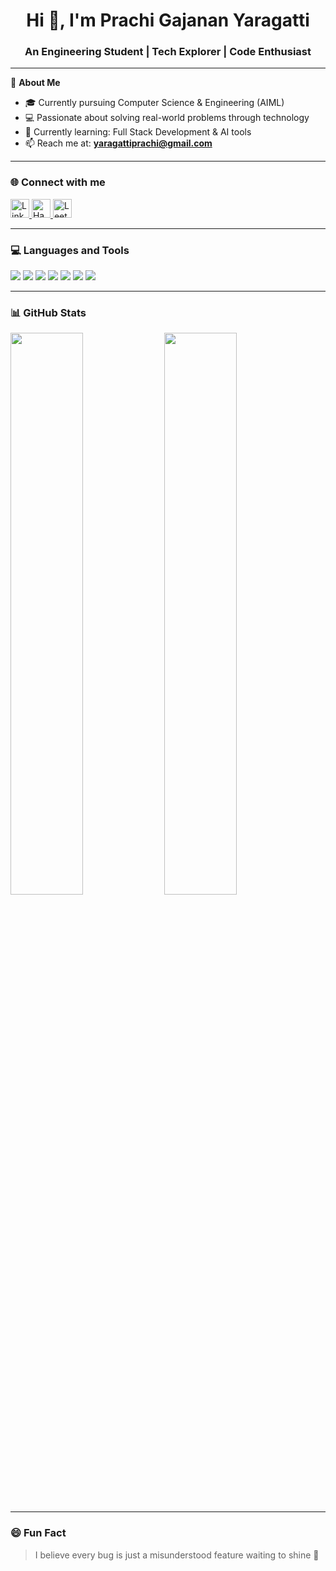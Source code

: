 <h1 align="center">Hi 👋, I'm Prachi Gajanan Yaragatti</h1>
<h3 align="center">An Engineering Student | Tech Explorer | Code Enthusiast</h3>

---

🌟 **About Me**

- 🎓 Currently pursuing Computer Science & Engineering (AIML)  
- 💻 Passionate about solving real-world problems through technology  
- 🌱 Currently learning: Full Stack Development & AI tools  
- 📫 Reach me at: **yaragattiprachi@gmail.com**

---

### 🌐 Connect with me

<p align="left">
  <a href="https://www.linkedin.com/in/prachi-yaragatti" target="_blank">
    <img src="https://img.icons8.com/color/48/linkedin.png" width="30" height="30" alt="LinkedIn"/>
  </a>
  <a href="https://www.hackerrank.com/profile/yaragattiprachi" target="_blank">
    <img src="https://cdn.jsdelivr.net/npm/simple-icons@v3/icons/hackerrank.svg" width="30" height="30" alt="HackerRank"/>
  </a>
  <a href="https://leetcode.com/u/prachi_yaragatti/" target="_blank">
    <img src="https://img.icons8.com/external-tal-revivo-shadow-tal-revivo/24/external-level-up-your-coding-skills-and-quickly-land-a-job-logo-shadow-tal-revivo.png" width="30" height="30" alt="LeetCode"/>
  </a>
</p>

---

### 💻 Languages and Tools

<p>
  <img src="https://img.shields.io/badge/C-blue?style=flat&logo=c" />
  <img src="https://img.shields.io/badge/C++-00599C?style=flat&logo=c%2B%2B&logoColor=white" />
  <img src="https://img.shields.io/badge/Java-orange?style=flat&logo=java" />
  <img src="https://img.shields.io/badge/HTML5-e34c26?style=flat&logo=html5&logoColor=white" />
  <img src="https://img.shields.io/badge/CSS3-264de4?style=flat&logo=css3&logoColor=white" />
  <img src="https://img.shields.io/badge/JavaScript-f7df1e?style=flat&logo=javascript&logoColor=black" />
  <img src="https://img.shields.io/badge/Python-3776AB?style=flat&logo=python&logoColor=white" />
</p>

---

### 📊 GitHub Stats

<p align="left">
  <img src="https://github-readme-stats.vercel.app/api?username=PrachiYargatti&show_icons=true&theme=radical" width="48%" />
  <img src="https://github-readme-stats.vercel.app/api/top-langs/?username=PrachiYargatti&layout=compact&theme=radical" width="48%" />
</p>

---

### 😄 Fun Fact
> I believe every bug is just a misunderstood feature waiting to shine 🌟
